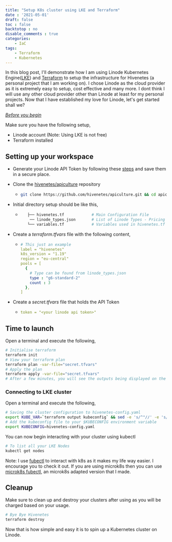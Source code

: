 ```yaml
---
title: "Setup K8s cluster using LKE and Terraform"
date : '2021-05-01'
draft: false
toc : false
backtotop : no
disable_comments : true
categories: 
    - IaC
tags:
    - Terraform
    - Kubernetes
---
```


In this blog post, I'll demonstrate how I am using Linode Kubernetes Engine([LKE](https://www.linode.com/products/kubernetes/)) and [Terraform](https://www.terraform.io/) to setup the infrastructure for Hivenetes (a personal project that I am working on). I chose Linode as the cloud provider as it is extremely easy to setup, cost effective and many more. I dont think I will use any other cloud provider other than Linode at least for my personal projects. Now that I have established my love for Linode, let's get started shall we?

<u>*Before you begin*</u>

Make sure you have the following setup,

- Linode account (Note: Using LKE is not free)
- Terraform installed

## Setting up your workspace

- Generate your Linode API Token by following these [steps](https://www.linode.com/docs/guides/getting-started-with-the-linode-api/#get-an-access-token) and save them in a secure place.

- Clone the [hivenetes/apiculture](https://github.com/hivenetes/apiculture) repository

  - ```bash
    git clone https://github.com/hivenetes/apiculture.git && cd apiculture/lke_cluster
    ```

- Initial directory setup should be like this,

  - ```bash
       ├── hivenetes.tf            # Main Configuration File
        ── linode_types.json       # List of Linode Types - Pricing and Specs
       └── variables.tf            # Variables used in hivenetes.tf
    ```

- Create a *terraform.tfvars* file with the following content,

  - ```yaml
    # This just an example
    label = "hivenetes"
    k8s_version = "1.19"
    region = "eu-central"
    pools = [
      {
        # Type can be found from linode_types.json
        type : "g6-standard-2" 
        count : 3
      },
    ]
    ```

- Create a *secret.tfvars* file that holds the API Token

  - ```yaml
    token = "<your linode api token>"
    ```

[^Note]: the .tfvars file should not be checked in to as it may contain sensitive information

## Time to launch

Open a terminal and execute the following,

```bash
# Initialise terraform
terraform init
# View your terraform plan
terraform plan -var-file="secret.tfvars"
# Apply the plan
terraform apply -var-file="secret.tfvars"
# After a few minutes, you will see the outputs being displayed on the terminal
```

### Connecting to LKE cluster

Open a terminal and execute the following,

```bash
# Saving the cluster configuration to hivenetes-config.yaml
export KUBE_VAR=`terraform output kubeconfig` && sed -e 's/^"//' -e 's/"$//' <<<"$KUBE_VAR" | base64 -d > hivenetes-config.yaml
# Add the kubeconfig file to your $KUBECONFIG environment variable
export KUBECONFIG=hivenetes-config.yaml
```

You can now begin interacting with your cluster using kubectl

```bash
# To list all your LKE Nodes
kubectl get nodes
```

Note: I use [fubectl](https://github.com/kubermatic/fubectl) to interact with k8s as it makes my life way easier. I encourage you to check it out. If  you are using microk8s then you can use [microk8s fubectl](https://github.com/diabhey/fubectl), an microk8s adapted version that I made.

## Cleanup

Make sure to clean up and destroy your clusters after using as you will be charged based on your usage.

```bash
# Bye Bye Hivenetes
terraform destroy
```

Now that is how simple and easy it is to spin up a Kubernetes cluster on Linode.
